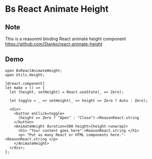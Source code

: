 # Bs React Animate Height

## Note

This is a reasonml binding React animate height component https://github.com/Stanko/react-animate-height

## Demo

```
open BsReactAnimateHeight;
open Utils.Height;

[@react.component]
let make = () => {
  let (height, setHeight) = React.useState(_ => Zero);

  let toggle = _ => setHeight(_ => height == Zero ? Auto : Zero);

  <div>
    <button onClick=toggle>
      (height == Zero ? "Open" : "Close")->ReasonReact.string
    </button>
    <AnimateHeight duration=500 height={height->unwrap}>
      <h1> "Your content goes here"->ReasonReact.string </h1>
      <p> "Put as many React or HTML components here."->ReasonReact.string </p>
    </AnimateHeight>
  </div>;
};
```